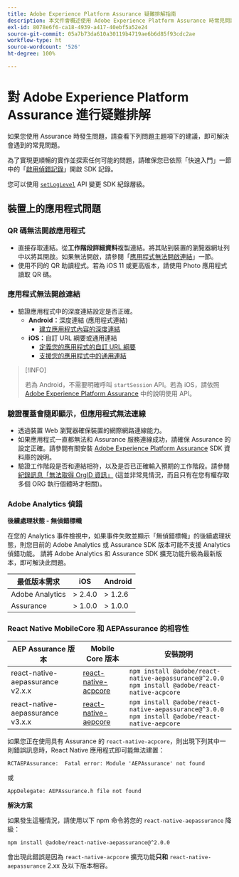 ```yaml
---
title: Adobe Experience Platform Assurance 疑難排解指南
description: 本文件會概述使用 Adob​​e Experience Platform Assurance 時常見問題的解決方案。
exl-id: 8078e6f6-ca18-4939-a417-40ebf5a52e24
source-git-commit: 05a7b73da610a30119b4719ae6b6d85f93cdc2ae
workflow-type: ht
source-wordcount: '526'
ht-degree: 100%

---
```


# 對 Adobe Experience Platform Assurance 進行疑難排解

如果您使用 Assurance 時發生問題，請查看下列問題主題項下的建議，即可解決會遇到的常見問題。

為了實現更順暢的實作並探索任何可能的問題，請確保您已依照「快速入門」一節中的「[啟用偵錯記錄](https://developer.adobe.com/client-sdks/documentation/getting-started/enable-debug-logging/)」開啟 SDK 記錄。

您可以使用 [`setLogLevel`](https://developer.adobe.com/client-sdks/documentation/mobile-core/api-reference/#setloglevel) API 變更 SDK 紀錄層級。

## 裝置上的應用程式問題

### QR 碼無法開啟應用程式

* 直接存取連結。從&#x200B;**工作階段詳細資料**&#x200B;複製連結。將其貼到裝置的瀏覽器網址列中以將其開啟。如果無法開啟，請參閱「[應用程式無法開啟連結](#app-does-not-open-link)」一節。
* 使用不同的 QR 助讀程式。若為 iOS 11 或更高版本，請使用 Photo 應用程式讀取 QR 碼。

### 應用程式無法開啟連結

* 驗證應用程式中的深度連結設定是否正確。
   * **Android：**&#x200B;深度連結 (應用程式連結)
      * [建立應用程式內容的深度連結](https://developer.android.com/training/app-links/deep-linking)
   * **iOS：**&#x200B;自訂 URL 綱要或通用連結
      * [定義您的應用程式的自訂 URL 綱要](https://developer.apple.com/documentation/uikit/inter-process_communication/allowing_apps_and_websites_to_link_to_your_content/defining_a_custom_url_scheme_for_your_app)
      * [支援您的應用程式中的通用連結](https://developer.apple.com/documentation/uikit/inter-process_communication/allowing_apps_and_websites_to_link_to_your_content/supporting_universal_links_in_your_app)

>[!INFO]
>
>若為 Android，不需要明確呼叫 `startSession` API。若為 iOS，請依照 [Adobe Experience Platform Assurance](https://developer.adobe.com/client-sdks/documentation/platform-assurance-sdk/#register-aepassurance-with-mobile-core) 中的說明使用 API。

### 驗證覆蓋會隨即顯示，但應用程式無法連線

* 透過裝置 Web 瀏覽器確保裝置的網際網路連線能力。
* 如果應用程式一直都無法和 Assurance 服務連線成功，請確保 Assurance 的設定正確。請參閱有關安裝 [Adobe Experience Platform Assurance](./tutorials/implement-assurance.md) SDK 資料庫的說明。
* 驗證工作階段是否和連結相符，以及是否已正確輸入預期的工作階段。請參閱[紀錄訊息「無法取得 OrgID 資訊」](https://developer.adobe.com/client-sdks/documentation/platform-assurance-sdk/common-issues/#orgid-information-is-not-available) (這並非常見情況，而且只有在您有權存取多個 ORG 執行個體時才相關)。

### Adobe Analytics 偵錯

**後續處理狀態 - 無偵錯標幟**

在您的 Analytics 事件檢視中，如果事件失敗並顯示「無偵錯標幟」的後續處理狀態，則您目前的 Adob&#x200B;&#x200B;e Analytics 或 Assurance SDK 版本可能不支援 Analytics 偵錯功能。
請將 Adob&#x200B;&#x200B;e Analytics 和 Assurance SDK 擴充功能升級為最新版本，即可解決此問題。

| 最低版本需求 | iOS | Android |
| --------------------------- | --- | ------- |
| Adobe Analytics | > 2.4.0 | > 1.2.6 |
| Assurance | > 1.0.0 | > 1.0.0 |

### React Native MobileCore 和 AEPAssurance 的相容性

| AEP Assurance 版本 | Mobile Core 版本 | 安裝說明 |
| --------------------- | ------------------- | ------------------- |
| react-native-aepassurance v2.x.x | [react-native-acpcore](https://www.npmjs.com/package/@adobe/react-native-acpcore) | `npm install @adobe/react-native-aepassurance@^2.0.0` <br/>`npm install @adobe/react-native-acpcore` |
| react-native-aepassurance v3.x.x | [react-native-aepcore](https://www.npmjs.com/package/@adobe/react-native-aepcore) | `npm install @adobe/react-native-aepassurance@^3.0.0` <br/>`npm install @adobe/react-native-aepcore` |

如果您正在使用具有 Assurance 的 `react-native-acpcore`，則出現下列其中一則錯誤訊息時，React Native 應用程式即可能無法建置：

```
RCTAEPAssurance:  Fatal error: Module 'AEPAssurance' not found
```

或

```
AppDelegate: AEPAssurance.h file not found
```

**解決方案**

如果發生這種情況，請使用以下 npm 命令將您的 `react-native-aepassurance` 降級：

```shell
npm install @adobe/react-native-aepassurance@^2.0.0
```

會出現此錯誤是因為 `react-native-acpcore` 擴充功能&#x200B;**只和** `react-native-aepassurance` 2.xx 及以下版本相容。
